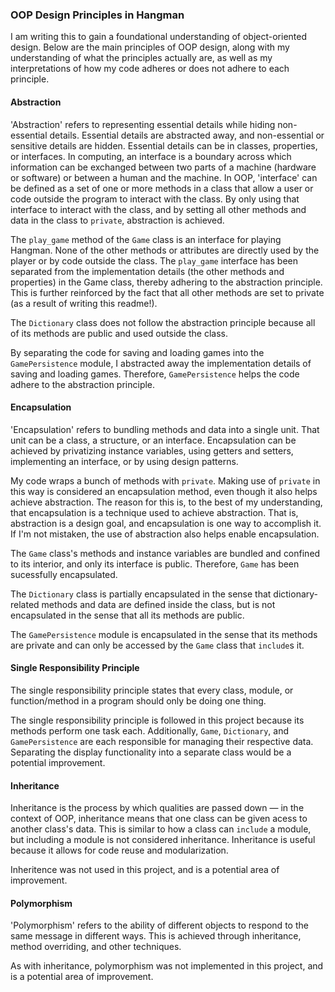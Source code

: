 ### OOP Design Principles in Hangman

I am writing this to gain a foundational understanding of object-oriented design. Below are the main principles of OOP design, along with my understanding of what the principles actually are, as well as my interpretations of how my code adheres or does not adhere to each principle.

#### Abstraction

'Abstraction' refers to representing essential details while hiding non-essential details. Essential details are abstracted away, and non-essential or sensitive details are hidden. Essential details can be in classes, properties, or interfaces. In computing, an interface is a boundary across which information can be exchanged between two parts of a machine (hardware or software) or between a human and the machine. In OOP, 'interface' can be defined as a set of one or more methods in a class that allow a user or code outside the program to interact with the class. By only using that interface to interact with the class, and by setting all other methods and data in the class to `private`, abstraction is achieved.

The `play_game` method of the `Game` class is an interface for playing Hangman. None of the other methods or attributes are directly used by the player or by code outside the class. The `play_game` interface has been separated from the implementation details (the other methods and properties) in the Game class, thereby adhering to the abstraction principle. This is further reinforced by the fact that all other methods are set to private (as a result of writing this readme!).

The `Dictionary` class does not follow the abstraction principle because all of its methods are public and used outside the class.

By separating the code for saving and loading games into the `GamePersistence` module, I abstracted away the implementation details of saving and loading games. Therefore, `GamePersistence` helps the code adhere to the abstraction principle.

#### Encapsulation

'Encapsulation' refers to bundling methods and data into a single unit. That unit can be a class, a structure, or an interface. Encapsulation can be achieved by privatizing instance variables, using getters and setters, implementing an interface, or by using design patterns.

My code wraps a bunch of methods with `private`. Making use of `private` in this way is considered an encapsulation method, even though it also helps achieve abstraction. The reason for this is, to the best of my understanding, that encapsulation is a technique used to achieve abstraction. That is, abstraction is a design goal, and encapsulation is one way to accomplish it. If I'm not mistaken, the use of abstraction also helps enable encapsulation.

The `Game` class's methods and instance variables are bundled and confined to its interior, and only its interface is public. Therefore, `Game` has been sucessfully encapsulated.

The `Dictionary` class is partially encapsulated in the sense that dictionary-related methods and data are defined inside the class, but is not encapsulated in the sense that all its methods are public.

The `GamePersistence` module is encapsulated in the sense that its methods are private and can only be accessed by the `Game` class that `include`s it.

#### Single Responsibility Principle

The single responsibility principle states that every class, module, or function/method in a program should only be doing one thing.

The single responsibility principle is followed in this project because its methods perform one task each. Additionally, `Game`, `Dictionary`, and `GamePersistence` are each responsible for managing their respective data. Separating the display functionality into a separate class would be a potential improvement.

#### Inheritance

Inheritance is the process by which qualities are passed down — in the context of OOP, inheritance means that one class can be given acess to another class's data. This is similar to how a class can `include` a module, but including a module is not considered inheritance. Inheritance is useful because it allows for code reuse and modularization.

Inheritence was not used in this project, and is a potential area of improvement.

#### Polymorphism

'Polymorphism' refers to the ability of different objects to respond to the same message in different ways. This is achieved through inheritance, method overriding, and other techniques.

As with inheritance, polymorphism was not implemented in this project, and is a potential area of improvement.